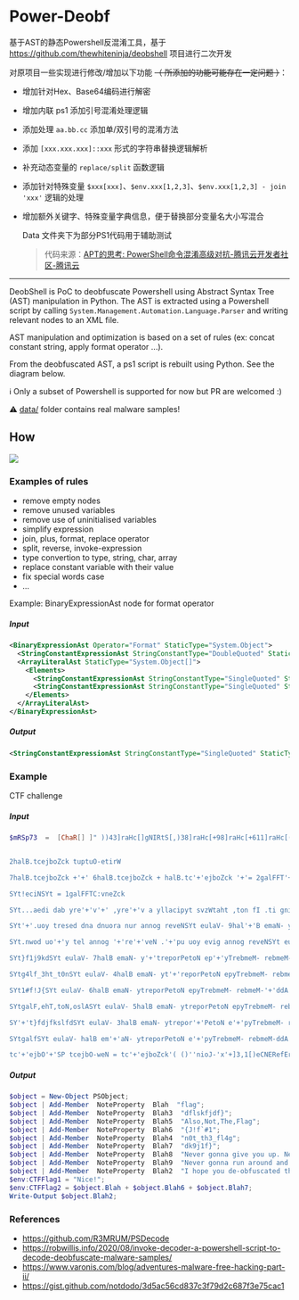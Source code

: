 # Power-Deobf
基于AST的静态Powershell反混淆工具，基于 https://github.com/thewhiteninja/deobshell 项目进行二次开发

对原项目一些实现进行修改/增加以下功能 ~~（ 所添加的功能可能存在一定问题 ）~~：

- 增加针对Hex、Base64编码进行解密

- 增加内联 ps1 添加引号混淆处理逻辑

- 添加处理 `aa.bb.cc` 添加单/双引号的混淆方法

- 添加 `[xxx.xxx.xxx]::xxx` 形式的字符串替换逻辑解析

- 补充动态变量的 `replace/split` 函数逻辑

- 添加针对特殊变量 `$xxx[xxx]`、`$env.xxx[1,2,3]`、`$env.xxx[1,2,3] - join 'xxx'` 逻辑的处理

- 增加额外关键字、特殊变量字典信息，便于替换部分变量名大小写混合

  Data 文件夹下为部分PS1代码用于辅助测试

  > 代码来源：[APT的思考: PowerShell命令混淆高级对抗-腾讯云开发者社区-腾讯云](https://cloud.tencent.com/developer/article/1639161)

---

DeobShell is PoC to deobfuscate Powershell using Abstract Syntax Tree (AST) manipulation in Python.
The AST is extracted using a Powershell script by calling `System.Management.Automation.Language.Parser` and
writing relevant nodes to an XML file.

AST manipulation and optimization is based on a set of rules (ex: concat constant string, apply format operator ...).

From the deobfuscated AST, a ps1 script is rebuilt using Python.
See the diagram below.

:information_source: Only a subset of Powershell is supported for now but PR are welcomed :)

:warning: [data/](data/) folder contains real malware samples!

## How

![](https://s2.loli.net/2025/03/07/oX6Ca5HnZkspNzM.png)


### Examples of rules

- remove empty nodes
- remove unused variables
- remove use of uninitialised variables
- simplify expression
- join, plus, format, replace operator
- split, reverse, invoke-expression
- type convertion to type, string, char, array
- replace constant variable with their value
- fix special words case
- ...

Example: BinaryExpressionAst node for format operator

##### Input

```xml
<BinaryExpressionAst Operator="Format" StaticType="System.Object">
  <StringConstantExpressionAst StringConstantType="DoubleQuoted" StaticType="string">{0}{1}</StringConstantExpressionAst>
  <ArrayLiteralAst StaticType="System.Object[]">
    <Elements>
      <StringConstantExpressionAst StringConstantType="SingleQuoted" StaticType="string">c</StringConstantExpressionAst>
      <StringConstantExpressionAst StringConstantType="SingleQuoted" StaticType="string">AcA</StringConstantExpressionAst>
    </Elements>
  </ArrayLiteralAst>
</BinaryExpressionAst>
```

##### Output

```xml
<StringConstantExpressionAst StringConstantType="SingleQuoted" StaticType="string">cAcA</StringConstantExpressionAst>
```

### Example

CTF challenge

##### Input

```powershell
$mRSp73  =  [ChaR[] ]" ))43]raHc[]gNIRtS[,)38]raHc[+98]raHc[+611]raHc[((eCAlper.)421]raHc[]gNIRtS[,'5IP'(eCAlper.)'$',)09]raHc[+99]raHc[+701]raHc[((eCAlper.)93]raHc[]gNIRtS[,'vzW'(eCAlper.)'


2halB.tcejboZck tuptuO-etirW

7halB.tcejboZck +'+' 6halB.tcejboZck + halB.tc'+'ejboZck '+'= 2galFFT'+'C:'+'vneZck

SYt!eciNSYt = 1galFFTC:vneZck

SYt...aedi dab yre'+'v'+' ,yre'+'v a yllacipyt svzWtaht ,ton fI .ti gninnur erofeb siht detacsufbo-ed uoy epoh ISYt eulaV- 2halB emaN- '+'ytreporPetoN epy'+'TrebmeM- rebmeM-ddA 5IP tcejboZck

SYt'+'.uoy tresed dna dnuora nur annog reveNSYt eulaV- 9hal'+'B emaN- ytreporPetoN epyTrebmeM- rebmeM-ddA 5'+'IP tcejboZck

SYt.nwod uo'+'y tel annog '+'re'+'veN .'+'pu uoy evig annog reveNSYt eulaV- 8halB emaN- ytreporPetoN epyTrebm'+'eM- rebmeM-d'+'dA 5IP tcejboZck

SYt}f1j9kdSYt eulaV- 7halB emaN- y'+'treporPetoN ep'+'yTrebmeM- rebmeM-ddA 5IP tcejboZck

SYtg4lf_3ht_t0nSYt eulaV- 4halB emaN- yt'+'reporPetoN epyTrebmeM- rebmeM-ddA 5IP tcejboZck

SYt1#f!J{SYt eulaV- 6halB emaN- ytreporPetoN epyTrebmeM- rebmeM-'+'ddA 5IP tcejboZck

SYtgalF,ehT,toN,oslASYt eulaV- 5halB emaN- ytreporPetoN epyTrebmeM- rebmeM-ddA 5IP tcejboZck

SY'+'t}fdjfkslfdSYt eulaV- 3halB emaN- ytrepor'+'PetoN e'+'pyTrebmeM- rebmeM-ddA 5IP tcejboZ'+'ck

SYtgalfSYt eulaV- halB em'+'aN- ytreporPetoN e'+'pyTrebmeM- rebmeM-ddA 5IP tcej'+'boZck

tc'+'ejbO'+'SP tcejbO-weN = tc'+'ejboZck'( ()''nioJ-'x'+]3,1[)eCNERefErpESoBreV$]GniRTS[( (. " ;[aRRAy]::REVerse($MrSp73);. ( 'IeX') ( -JoiN$MrSp73)
```

##### Output

```powershell
$object = New-Object PSObject;
$object | Add-Member  NoteProperty  Blah  "flag";
$object | Add-Member  NoteProperty  Blah3  "dflskfjdf}";
$object | Add-Member  NoteProperty  Blah5  "Also,Not,The,Flag";
$object | Add-Member  NoteProperty  Blah6  "{J!f`#1";
$object | Add-Member  NoteProperty  Blah4  "n0t_th3_fl4g";
$object | Add-Member  NoteProperty  Blah7  "dk9j1f}";
$object | Add-Member  NoteProperty  Blah8  "Never gonna give you up. Never gonna let you down.";
$object | Add-Member  NoteProperty  Blah9  "Never gonna run around and desert you.";
$object | Add-Member  NoteProperty  Blah2  "I hope you de-obfuscated this before running it. If not, that''s typically a very, very bad idea...";
$env:CTFFlag1 = "Nice!";
$env:CTFFlag2 = $object.Blah + $object.Blah6 + $object.Blah7;
Write-Output $object.Blah2;
```

### References 

- https://github.com/R3MRUM/PSDecode
- https://robwillis.info/2020/08/invoke-decoder-a-powershell-script-to-decode-deobfuscate-malware-samples/
- https://www.varonis.com/blog/adventures-malware-free-hacking-part-ii/
- https://gist.github.com/notdodo/3d5ac56cd837c3f79d2c687f3e75cac1
